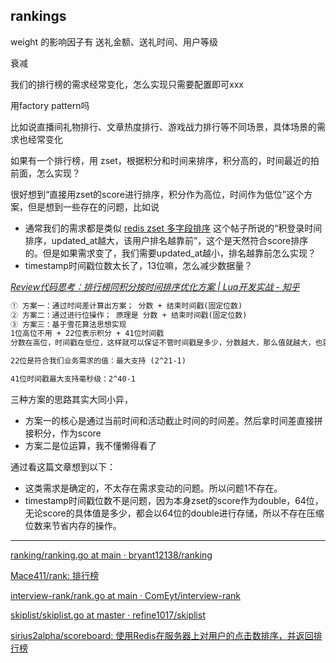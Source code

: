 ## rankings


weight 的影响因子有 送礼金额、送礼时间、用户等级

衰减

我们的排行榜的需求经常变化，怎么实现只需要配置即可xxx

用factory pattern吗


比如说直播间礼物排行、文章热度排行、游戏战力排行等不同场景，具体场景的需求也经常变化

如果有一个排行榜，用 zset，根据积分和时间来排序，积分高的，时间最近的拍前面，怎么实现？

很好想到“直接用zset的score进行排序，积分作为高位，时间作为低位”这个方案，但是想到一些存在的问题，比如说

- 通常我们的需求都是类似 [redis zset 多字段排序](https://blog.51cto.com/u_16213628/7599769) 这个帖子所说的“积登录时间排序，updated_at越大，该用户排名越靠前”，这个是天然符合score排序的。但是如果需求变了，我们需要updated_at越小，排名越靠前怎么实现？
- timestamp时间戳位数太长了，13位嘛，怎么减少数据量？


*[Review代码思考：排行榜同积分按时间排序优化方案 | Lua开发实战 - 知乎](https://zhuanlan.zhihu.com/p/380545260)*

```markdown
① 方案一：通过时间差计算出方案； 分数 + 结束时间戳(固定位数)
② 方案二：通过进行位操作； 原理是 分数 + 结束时间戳(固定位数)
③ 方案三：基于雪花算法思想实现
1位高位不用 + 22位表示积分 + 41位时间戳
分数在高位，时间戳在低位，这样就可以保证不管时间戳是多少，分数越大，那么值就越大，也就符合我们需求

22位是符合我们业务需求的值：最大支持 (2^21-1)

41位时间戳最大支持毫秒级：2^40-1
```

三种方案的思路其实大同小异，

- 方案一的核心是通过当前时间和活动截止时间的时间差。然后拿时间差直接拼接积分，作为score
- 方案二是位运算，我不懂懒得看了

通过看这篇文章想到以下：

- 这类需求是确定的，不太存在需求变动的问题。所以问题1不存在。
- timestamp时间戳位数不是问题，因为本身zset的score作为double，64位，无论score的具体值是多少，都会以64位的double进行存储，所以不存在压缩位数来节省内存的操作。


---


[ranking/ranking.go at main · bryant12138/ranking](https://github.com/bryant12138/ranking/blob/main/ranking.go)

[Mace411/rank: 排行榜](https://github.com/Mace411/rank)

[interview-rank/rank.go at main · ComEyt/interview-rank](https://github.com/ComEyt/interview-rank/blob/main/rank.go)

[skiplist/skiplist.go at master · refine1017/skiplist](https://github.com/refine1017/skiplist/blob/master/skiplist.go)

[sirius2alpha/scoreboard: 使用Redis在服务器上对用户的点击数排序，并返回排行榜](https://github.com/sirius2alpha/scoreboard)
